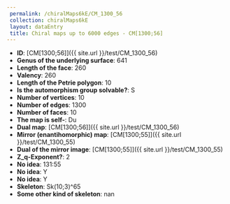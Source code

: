 ```yaml
--- 
 permalink: /chiralMaps6kE/CM_1300_56 
 collection: chiralMaps6kE
 layout: dataEntry
 title: Chiral maps up to 6000 edges - CM[1300;56]
---
```


- **ID**: [CM[1300;56]]({{ site.url }}/test/CM_1300_56)
- **Genus of the underlying surface**: 641
- **Length of the face**: 260
- **Valency**: 260
- **Length of the Petrie polygon**: 10
- **Is the automorphism group solvable?**: S
- **Number of vertices**: 10
- **Number of edges**: 1300
- **Number of faces**: 10
- **The map is self-**: Du
- **Dual map**: [CM[1300;56]]({{ site.url }}/test/CM_1300_56)
- **Mirror (enantihomorphic) map**: [CM[1300;55]]({{ site.url }}/test/CM_1300_55)
- **Dual of the mirror image**: [CM[1300;55]]({{ site.url }}/test/CM_1300_55)
- **Z_q-Exponent?**: 2
- **No idea**:  131:55
- **No idea**: Y
- **No idea**: Y
- **Skeleton**: Sk(10;3)^65
- **Some other kind of skeleton**: nan
